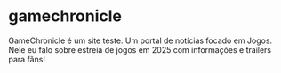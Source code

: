 # gamechronicle
 GameChronicle é um site teste. Um portal de notícias focado em Jogos. Nele eu falo sobre estreia de jogos em 2025 com informações e trailers para fãns!
